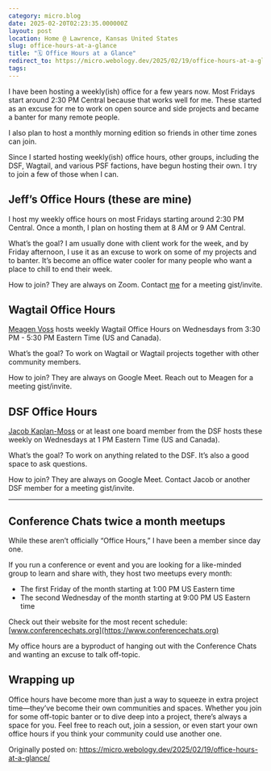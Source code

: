 ```yaml
---
category: micro.blog
date: 2025-02-20T02:23:35.000000Z
layout: post
location: Home @ Lawrence, Kansas United States
slug: office-hours-at-a-glance
title: "🗓️ Office Hours at a Glance"
redirect_to: https://micro.webology.dev/2025/02/19/office-hours-at-a-glance/
tags:
---
```


I have been hosting a weekly(ish) office for a few years now. Most Fridays start around 2:30 PM Central because that works well for me. These started as an excuse for me to work on open source and side projects and became a banter for many remote people.

I also plan to host a monthly morning edition so friends in other time zones can join.

Since I started hosting weekly(ish) office hours, other groups, including the DSF, Wagtail, and various PSF factions, have begun hosting their own. I try to join a few of those when I can.

Jeff’s Office Hours (these are mine)
------------------------------------

I host my weekly office hours on most Fridays starting around 2:30 PM Central. Once a month, I plan on hosting them at 8 AM or 9 AM Central.

What’s the goal? I am usually done with client work for the week, and by Friday afternoon, I use it as an excuse to work on some of my projects and to banter. It’s become an office water cooler for many people who want a place to chill to end their week.

How to join? They are always on Zoom. Contact [me](https://mastodon.social/@webology) for a meeting gist/invite.

Wagtail Office Hours
--------------------

[Meagen Voss](https://fosstodon.org/@vossisboss) hosts weekly Wagtail Office Hours on Wednesdays from 3:30 PM - 5:30 PM Eastern Time (US and Canada).

What’s the goal? To work on Wagtail or Wagtail projects together with other community members.

How to join? They are always on Google Meet. Reach out to Meagen for a meeting gist/invite.

DSF Office Hours
----------------

[Jacob Kaplan-Moss](https://social.jacobian.org/@jacob) or at least one board member from the DSF hosts these weekly on Wednesdays at 1 PM Eastern Time (US and Canada).

What’s the goal? To work on anything related to the DSF. It’s also a good space to ask questions.

How to join? They are always on Google Meet. Contact Jacob or another DSF member for a meeting gist/invite.

---

Conference Chats twice a month meetups
--------------------------------------

While these aren’t officially “Office Hours,” I have been a member since day one.

If you run a conference or event and you are looking for a like-minded group to learn and share with, they host two meetups every month:

- The first Friday of the month starting at 1:00 PM US Eastern time
- The second Wednesday of the month starting at 9:00 PM US Eastern time

Check out their website for the most recent schedule: [www.conferencechats.org](https://www.conferencechats.org)

My office hours are a byproduct of hanging out with the Conference Chats and wanting an excuse to talk off-topic.

Wrapping up
-----------

Office hours have become more than just a way to squeeze in extra project time—they’ve become their own communities and spaces. Whether you join for some off-topic banter or to dive deep into a project, there’s always a space for you. Feel free to reach out, join a session, or even start your own office hours if you think your community could use another one.

Originally posted on: https://micro.webology.dev/2025/02/19/office-hours-at-a-glance/
